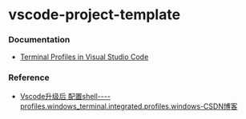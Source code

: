 vscode-project-template
=======================
### Documentation
- [Terminal Profiles in Visual Studio Code](https://code.visualstudio.com/docs/terminal/profiles)

### Reference
- [Vscode升级后 配置shell----profiles.windows_terminal.integrated.profiles.windows-CSDN博客](https://blog.csdn.net/qq_38276120/article/details/120202519)
